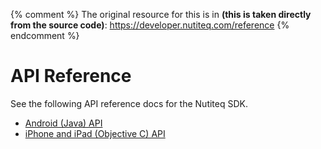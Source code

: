 {% comment %}
The original resource for this is in **(this is taken directly from the source code)**:
https://developer.nutiteq.com/reference
{% endcomment %}

# API Reference

See the following API reference docs for the Nutiteq SDK.

* [Android (Java) API](https://nutiteq.github.io/hellomap3d-android)
* [iPhone and iPad (Objective C) API](https://nutiteq.github.io/hellomap3d-ios)
